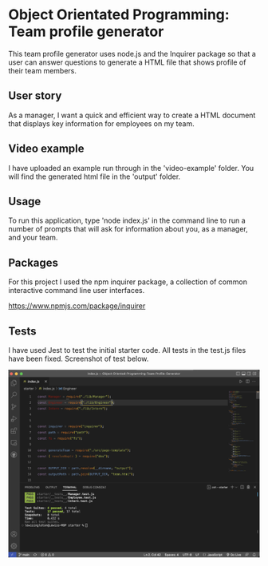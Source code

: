 # Object Orientated Programming: Team profile generator
This team profile generator uses node.js and the Inquirer package so that a user can answer questions to generate a HTML file that shows profile of their team members. 

## User story 
As a manager, I want a quick and efficient way to create a HTML document that displays key information for employees on my team. 

## Video example
I have uploaded an example run through in the 'video-example' folder. You will find the generated html file in the 'output' folder.

## Usage
To run this application, type 'node index.js' in the command line to run a number of prompts that will ask for information about you, as a manager, and your team. 

## Packages 
For this project I used the npm inquirer package, a collection of common interactive command line user interfaces.

https://www.npmjs.com/package/inquirer

## Tests 
I have used Jest to test the initial starter code. All tests in the test.js files have been fixed. Screenshot of test below.

![Screenshot of test, using Jest](https://github.com/lewis-ingleton/Object-Oriented-Programming-Team-Profile-Generator/blob/main/Test-screenshot/test-screenshot.png?raw=true)
